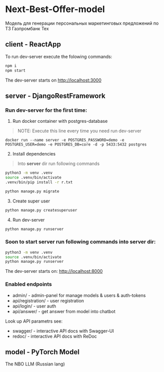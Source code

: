 # Next-Best-Offer-model
Модель для генерации персональных маркетинговых предложений по ТЗ Газпромбанк Тех

## client - ReactApp

To run dev-server execute the folowing commands:
```sh
npm i
npm start
```
The dev-server starts on [http://localhost:3000](http://localhost:3000)

## server - DjangoRestFramework

### Run dev-server for the first time: 

1. Run docker container with postgres-database
>NOTE: Execute this line every time you need run dev-server
```
docker run --name server -e POSTGRES_PASSWORD=demo -e POSTGRES_USER=demo -e POSTGRES_DB=core -d -p 5433:5432 postgres
```

2. Install dependencies
> Into __server__ dir run following commands
```sh
python3 -m venv .venv
source .venv/bin/activate
.venv/bin/pip install -r r.txt

python manage.py migrate
```

3. Create super user
```sh
python manage.py createsuperuser
```

4. Run dev-server
```sh
python manage.py runserver
```

### Soon to start server run following commands into __server__ dir:
```sh
python3 -m venv .venv
source .venv/bin/activate
python manage.py runserver
```

The dev-server starts on:  [http://localhost:8000](http://localhost:8000)

### Enabled endpoints
- admin/ - admin-panel for manage models & users & auth-tokens
- api/registration/ - user registration
- api/login/ - user auth
- api/answer/ - get answer from model into chatbot

Look up API parametrs see:
- swagger/ - interactive API docs with Swagger-UI
- redoc/ - interactive API docs with ReDoc

## model - PyTorch Model
The NBO LLM (Russian lang)
